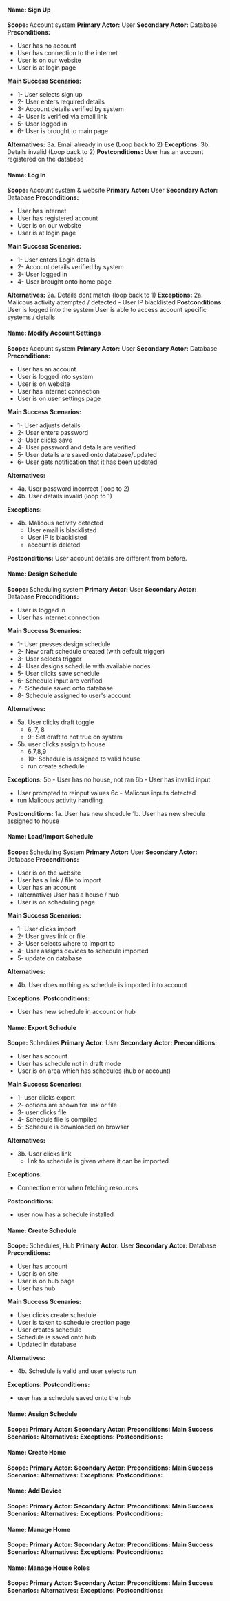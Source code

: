 #### **Name:** Sign Up

**Scope:** Account system
**Primary Actor:** User
**Secondary Actor:** Database
**Preconditions:**

-   User has no account
-   User has connection to the internet
-   User is on our website
-   User is at login page

**Main Success Scenarios:**

-   1- User selects sign up
-   2- User enters required details
-   3- Account details verified by system
-   4- User is verified via email link
-   5- User logged in
-   6- User is brought to main page

**Alternatives:**
3a. Email already in use (Loop back to 2)
**Exceptions:**
3b. Details invalid (Loop back to 2)
**Postconditions:** User has an account registered on the database

#### **Name:** Log In

**Scope:** Account system & website
**Primary Actor:** User
**Secondary Actor:** Database
**Preconditions:**

-   User has internet
-   User has registered account
-   User is on our website
-   User is at login page

**Main Success Scenarios:**

-   1- User enters Login details
-   2- Account details verified by system
-   3- User logged in
-   4- User brought onto home page

**Alternatives:**
2a. Details dont match (loop back to 1)
**Exceptions:**
2a. Malicous activity attempted / detected - User IP blacklisted
**Postconditions:**
User is logged into the system
User is able to access account specific systems / details

#### **Name:** Modify Account Settings

**Scope:** Account system
**Primary Actor:** User
**Secondary Actor:** Database
**Preconditions:**

-   User has an account
-   User is logged into system
-   User is on website
-   User has internet connection
-   User is on user settings page

**Main Success Scenarios:**

-   1- User adjusts details
-   2- User enters password
-   3- User clicks save
-   4- User password and details are verified
-   5- User details are saved onto database/updated
-   6- User gets notification that it has been updated

**Alternatives:**

-   4a. User password incorrect (loop to 2)
-   4b. User details invalid (loop to 1)

**Exceptions:**

-   4b. Malicous activity detected
    -   User email is blacklisted
    -   User IP is blacklisted
    -   account is deleted

**Postconditions:**
User account details are different from before.

#### **Name:** Design Schedule

**Scope:** Scheduling system
**Primary Actor:** User
**Secondary Actor:** Database
**Preconditions:**

-   User is logged in
-   User has internet connection

**Main Success Scenarios:**

-   1- User presses design schedule
-   2- New draft schedule created (with default trigger)
-   3- User selects trigger
-   4- User designs schedule with available nodes
-   5- User clicks save schedule
-   6- Schedule input are verified
-   7- Schedule saved onto database
-   8- Schedule assigned to user's account

**Alternatives:**

-   5a. User clicks draft toggle
    -   6, 7, 8
    -   9- Set draft to not true on system
-   5b. user clicks assign to house
    -   6,7,8,9
    -   10- Schedule is assigned to valid house
    -   run create schedule

**Exceptions:**
5b - User has no house, not ran
6b - User has invalid input

-   User prompted to reinput values
    6c - Malicous inputs detected
-   run Malicous activity handling

**Postconditions:**
1a. User has new shcedule
1b. User has new shedule assigned to house

#### **Name:** Load/Import Schedule

**Scope:** Scheduling System
**Primary Actor:** User
**Secondary Actor:** Database
**Preconditions:**

-   User is on the website
-   User has a link / file to import
-   User has an account
-   (alternative) User has a house / hub
-   User is on scheduling page

**Main Success Scenarios:**

-   1- User clicks import
-   2- User gives link or file
-   3- User selects where to import to
-   4- User assigns devices to schedule imported
-   5- update on database

**Alternatives:**

-   4b. User does nothing as schedule is imported into account

**Exceptions:**
**Postconditions:**

-   User has new schedule in account or hub

#### **Name:** Export Schedule

**Scope:** Schedules
**Primary Actor:** User
**Secondary Actor:**
**Preconditions:**

-   User has account
-   User has schedule not in draft mode
-   User is on area which has schedules (hub or account)

**Main Success Scenarios:**

-   1- user clicks export
-   2- options are shown for link or file
-   3- user clicks file
-   4- Schedule file is compiled
-   5- Schedule is downloaded on browser

**Alternatives:**

-   3b. User clicks link
    -   link to schedule is given where it can be imported

**Exceptions:**

-   Connection error when fetching resources

**Postconditions:**

-   user now has a schedule installed

#### **Name:** Create Schedule

**Scope:** Schedules, Hub
**Primary Actor:** User
**Secondary Actor:** Database
**Preconditions:**

-   User has account
-   User is on site
-   User is on hub page
-   User has hub

**Main Success Scenarios:**

-   User clicks create schedule
-   User is taken to schedule creation page
-   User creates schedule
-   Schedule is saved onto hub
-   Updated in database

**Alternatives:**

-   4b. Schedule is valid and user selects run

**Exceptions:**
**Postconditions:**

-   user has a schedule saved onto the hub

#### **Name:** Assign Schedule

**Scope:**
**Primary Actor:**
**Secondary Actor:**
**Preconditions:**
**Main Success Scenarios:**
**Alternatives:**
**Exceptions:**
**Postconditions:**

#### **Name:** Create Home

**Scope:**
**Primary Actor:**
**Secondary Actor:**
**Preconditions:**
**Main Success Scenarios:**
**Alternatives:**
**Exceptions:**
**Postconditions:**

#### **Name:** Add Device

**Scope:**
**Primary Actor:**
**Secondary Actor:**
**Preconditions:**
**Main Success Scenarios:**
**Alternatives:**
**Exceptions:**
**Postconditions:**

#### **Name:** Manage Home

**Scope:**
**Primary Actor:**
**Secondary Actor:**
**Preconditions:**
**Main Success Scenarios:**
**Alternatives:**
**Exceptions:**
**Postconditions:**

#### **Name:** Manage House Roles

**Scope:**
**Primary Actor:**
**Secondary Actor:**
**Preconditions:**
**Main Success Scenarios:**
**Alternatives:**
**Exceptions:**
**Postconditions:**
